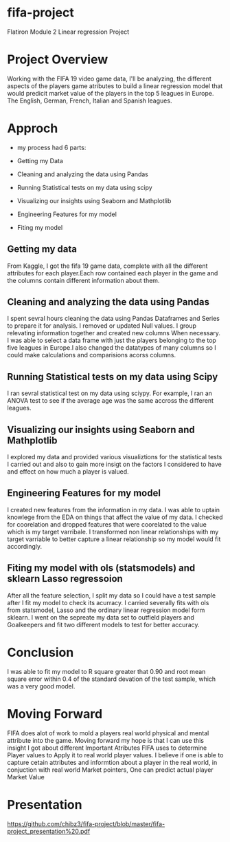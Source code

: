 # fifa-project

Flatiron Module 2 Linear regression Project

# Project Overview

Working with the FIFA 19 video game data, I'll be analyzing, the different aspects of the players game atributes to build a linear regression model that would predicit market value of the players in the top 5 leagues in Europe. The English, German, French, Italian and Spanish leagues. 

# Approch

* my process had 6 parts:

* Getting my Data

* Cleaning and analyzing the data using Pandas

* Running Statistical tests on my data using scipy

* Visualizing our insights using Seaborn and Mathplotlib

* Engineering Features for my model

* Fiting my model




## Getting my data 
From Kaggle, I got the fifa 19 game data, complete with all the different attributes for each player.Each row contained each player in the game and the columns contain different information about them.

## Cleaning and analyzing the data using Pandas
I spent sevral hours cleaning the data using Pandas Dataframes and Series to prepare it for analysis. I removed or updated Null values. I group relevating information together and created new columns When necessary. I was able to select a data frame with just the players belonging to the top five leagues in Europe.I  also changed the datatypes of many columns so I could make calculations and comparisions acorss columns. 

## Running Statistical tests on my data using Scipy
I ran sevral statistical test on my data using sciypy. For example,  I ran an ANOVA test to see if the average age was the same accross the different leagues.

## Visualizing our insights using Seaborn and Mathplotlib

I explored my data and provided various visualiztions for the statistical tests I carried out and also to gain more insigt on the factors I considered to have and effect on how much a player is valued.


## Engineering Features for my model

I created new features from the information in my data. I was able to uptain knowlege from the EDA  on things that affect the value of my data. I checked for coorelation and dropped features that were coorelated to the value which is my target varribale. I transformed non linear relationships with my target varriable to better capture a linear relationship so my model would fit accordingly.

## Fiting my model with ols (statsmodels) and sklearn Lasso regressoion 

After all the feature selection, I split my data so I could have a test sample after I fit my model to check its acurracy.
I carried severally fits with ols from statsmodel, Lasso and the ordinary linear regression model form sklearn.
I went on the sepreate my data set to outfield players and Goalkeepers and fit two different models to test for better accuracy.



# Conclusion
I was able to fit my model to R square greater that 0.90 and root mean square error within 0.4 of the standard devation of the test sample, which was a very good model.

# Moving Forward
FIFA does alot of work to mold a players real world physical  and mental attribute into the game. Moving forward my hope is that I can use this insight I got about different Important Atributes FIFA uses to determine Player values to Apply it to real world player values. I believe if one is able to capture cetain attributes and informtion about a player in the real world, in conjuction with real world Market pointers, One can predict actual player Market Value
# Presentation
https://github.com/chibz3/fifa-project/blob/master/fifa-project_presentation%20.pdf
